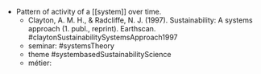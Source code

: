 - Pattern of activity of a [[system]] over time.
	- Clayton, A. M. H., & Radcliffe, N. J. (1997). Sustainability: A systems approach (1. publ., reprint). Earthscan. #claytonSustainabilitySystemsApproach1997
	- seminar: #systemsTheory
	- theme #systembasedSustainabilityScience
	- métier: